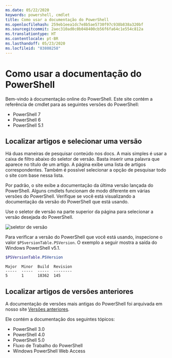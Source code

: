 ```yaml
---
ms.date: 05/22/2020
keywords: powershell, cmdlet
title: Como usar a documentação do PowerShell
ms.openlocfilehash: 259eb1eea1dc7e8b5ae5730f97c938b838a320bf
ms.sourcegitcommit: 2aec310ad0c0b048400cb56f6fa64c1e554c812a
ms.translationtype: HT
ms.contentlocale: pt-BR
ms.lasthandoff: 05/23/2020
ms.locfileid: "83808258"
---
```

# <a name="how-to-use-the-powershell-documentation"></a>Como usar a documentação do PowerShell

Bem-vindo à documentação online do PowerShell. Este site contém a referência de cmdlet para as seguintes versões do PowerShell:

- PowerShell 7
- PowerShell 6
- PowerShell 5.1

## <a name="finding-articles-and-selecting-a-version"></a>Localizar artigos e selecionar uma versão

Há duas maneiras de pesquisar conteúdo nos docs. A mais simples é usar a caixa de filtro abaixo do seletor de versão. Basta inserir uma palavra que aparece no título de um artigo. A página exibe uma lista de artigos correspondentes. Também é possível selecionar a opção de pesquisar todo o site com base nessa lista.

Por padrão, o site exibe a documentação da última versão lançada do PowerShell. Alguns cmdlets funcionam de modo diferente em várias versões do PowerShell. Verifique se você está visualizando a documentação da versão do PowerShell que está usando.

Use o seletor de versão na parte superior da página para selecionar a versão desejada do PowerShell.

![seletor de versão](media/how-to-use-docs/version-search.gif)

Para verificar a versão do PowerShell que você está usando, inspecione o valor `$PSversionTable.PSVersion`. O exemplo a seguir mostra a saída do Windows PowerShell v5.1.

```powershell
$PSVersionTable.PSVersion
```

```Output
Major  Minor  Build  Revision
-----  -----  -----  --------
5      1      18362  145
```

## <a name="finding-articles-for-previous-versions"></a>Localizar artigos de versões anteriores

A documentação de versões mais antigas do PowerShell foi arquivada em nosso site [Versões anteriores](https://aka.ms/PSLegacyDocs).

Ele contém a documentação dos seguintes tópicos:

- PowerShell 3.0
- PowerShell 4.0
- PowerShell 5.0
- Fluxo de Trabalho do PowerShell
- Windows PowerShell Web Access
